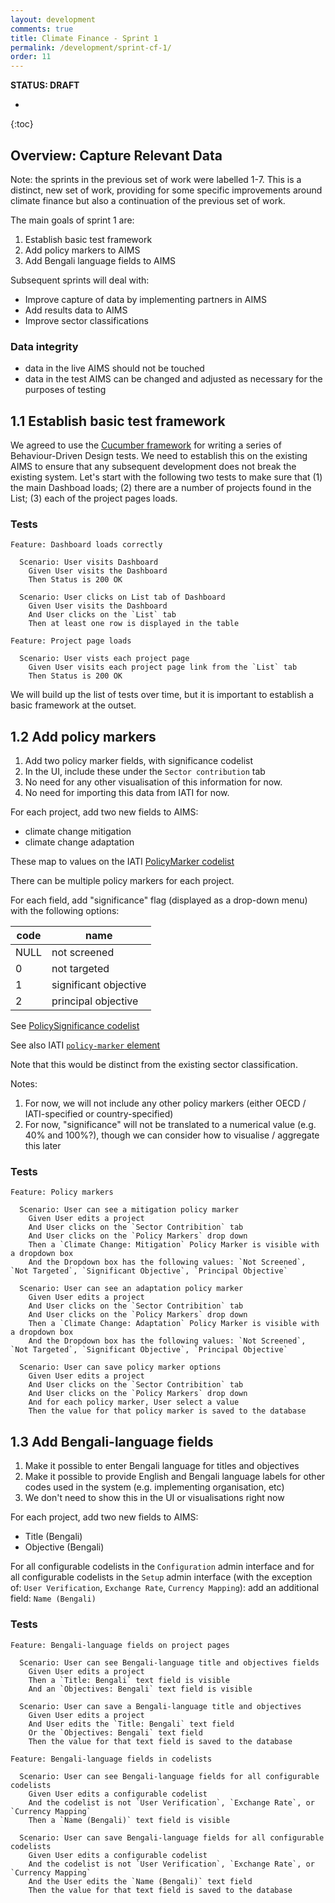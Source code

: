 ```yaml
---
layout: development
comments: true
title: Climate Finance - Sprint 1
permalink: /development/sprint-cf-1/
order: 11
---
```


**STATUS: DRAFT**

* 
{:toc}

## Overview: Capture Relevant Data

Note: the sprints in the previous set of work were labelled 1-7. This is a distinct, new set of work, providing for some specific improvements around climate finance but also a continuation of the previous set of work.

The main goals of sprint 1 are:

1. Establish basic test framework
2. Add policy markers to AIMS
3. Add Bengali language fields to AIMS

Subsequent sprints will deal with:

* Improve capture of data by implementing partners in AIMS
* Add results data to AIMS
* Improve sector classifications

### Data integrity

* data in the live AIMS should not be touched
* data in the test AIMS can be changed and adjusted as necessary for the purposes of testing

## 1.1 Establish basic test framework

We agreed to use the [Cucumber framework](https://cucumber.io/docs/reference) for writing a series of Behaviour-Driven Design tests. We need to establish this on the existing AIMS to ensure that any subsequent development does not break the existing system. Let's start with the following two tests to make sure that (1) the main Dashboad loads; (2) there are a number of projects found in the List; (3) each of the project pages loads.

### Tests

```
Feature: Dashboard loads correctly

  Scenario: User visits Dashboard
    Given User visits the Dashboard
    Then Status is 200 OK

  Scenario: User clicks on List tab of Dashboard
    Given User visits the Dashboard
    And User clicks on the `List` tab
    Then at least one row is displayed in the table
```

```
Feature: Project page loads

  Scenario: User vists each project page
    Given User visits each project page link from the `List` tab
    Then Status is 200 OK
```

We will build up the list of tests over time, but it is important to establish a basic framework at the outset.

## 1.2 Add policy markers

1. Add two policy marker fields, with significance codelist
2. In the UI, include these under the `Sector contribution` tab
3. No need for any other visualisation of this information for now.
4. No need for importing this data from IATI for now.

For each project, add two new fields to AIMS:

* climate change mitigation
* climate change adaptation

These map to values on the IATI [PolicyMarker codelist](http://iatistandard.org/202/codelists/PolicyMarker/)

There can be multiple policy markers for each project.

For each field, add "significance" flag (displayed as a drop-down menu) with the following options:

| code | name | 
| ------ | ------ |
| NULL | not screened |
| 0 | not targeted |
| 1 | significant objective |
| 2 | principal objective |

See [PolicySignificance codelist](http://iatistandard.org/202/codelists/PolicySignificance/)

See also IATI [`policy-marker` element](iatistandard.org/202/activity-standard/iati-activities/iati-activity/policy-marker)

Note that this would be distinct from the existing sector classification.

Notes:

1. For now, we will not include any other policy markers (either OECD / IATI-specified or country-specified)
2. For now, "significance" will not be translated to a numerical value (e.g. 40% and 100%?), though we can consider how to visualise / aggregate this later

### Tests

```
Feature: Policy markers

  Scenario: User can see a mitigation policy marker
    Given User edits a project
    And User clicks on the `Sector Contribition` tab
    And User clicks on the `Policy Markers` drop down
    Then a `Climate Change: Mitigation` Policy Marker is visible with a dropdown box
    And the Dropdown box has the following values: `Not Screened`, `Not Targeted`, `Significant Objective`, `Principal Objective`

  Scenario: User can see an adaptation policy marker
    Given User edits a project
    And User clicks on the `Sector Contribition` tab
    And User clicks on the `Policy Markers` drop down
    Then a `Climate Change: Adaptation` Policy Marker is visible with a dropdown box
    And the Dropdown box has the following values: `Not Screened`, `Not Targeted`, `Significant Objective`, `Principal Objective`
  
  Scenario: User can save policy marker options
    Given User edits a project
    And User clicks on the `Sector Contribition` tab
    And User clicks on the `Policy Markers` drop down
    And for each policy marker, User select a value
    Then the value for that policy marker is saved to the database
```

## 1.3 Add Bengali-language fields

1. Make it possible to enter Bengali language for titles and objectives
2. Make it possible to provide English and Bengali language labels for other codes used in the system (e.g. implementing organisation, etc)
3. We don't need to show this in the UI or visualisations right now

For each project, add two new fields to AIMS:

* Title (Bengali)
* Objective (Bengali)

For all configurable codelists in the `Configuration` admin interface and for all configurable codelists in the `Setup` admin interface (with the exception of: `User Verification`, `Exchange Rate`, `Currency Mapping`): add an additional field: `Name (Bengali)`

### Tests

```
Feature: Bengali-language fields on project pages

  Scenario: User can see Bengali-language title and objectives fields
    Given User edits a project
    Then a `Title: Bengali` text field is visible
    And an `Objectives: Bengali` text field is visible

  Scenario: User can save a Bengali-language title and objectives
    Given User edits a project
    And User edits the `Title: Bengali` text field
    Or the `Objectives: Bengali` text field
    Then the value for that text field is saved to the database

Feature: Bengali-language fields in codelists

  Scenario: User can see Bengali-language fields for all configurable codelists
    Given User edits a configurable codelist
    And the codelist is not `User Verification`, `Exchange Rate`, or `Currency Mapping`
    Then a `Name (Bengali)` text field is visible

  Scenario: User can save Bengali-language fields for all configurable codelists
    Given User edits a configurable codelist
    And the codelist is not `User Verification`, `Exchange Rate`, or `Currency Mapping`
    And the User edits the `Name (Bengali)` text field
    Then the value for that text field is saved to the database
```
